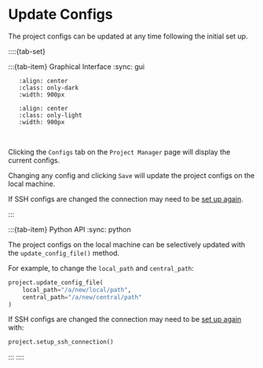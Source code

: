 
# Update Configs

The project configs can be updated at any time following the initial set up.

::::{tab-set}

:::{tab-item} Graphical Interface
:sync: gui

```{image} /_static/screenshots/updating-configs-dark.png
   :align: center
   :class: only-dark
   :width: 900px
```
```{image} /_static/screenshots/updating-configs-light.png
   :align: center
   :class: only-light
   :width: 900px
```
<br>

Clicking the `Configs` tab on the `Project Manager` page will display
the current configs.

Changing any config and clicking `Save` will  update the project
configs on the local machine.

If SSH configs are changed the connection may need to be
[set up again](new-project-ssh).

:::

:::{tab-item} Python API
:sync: python

The project configs on the local machine can be selectively
updated with the `update_config_file()` method.

For example, to change the `local_path` and `central_path`:

```python
project.update_config_file(
    local_path="/a/new/local/path",
    central_path="/a/new/central/path"
)
```

If SSH configs are changed the connection may need to be
[set up again](new-project-ssh) with:

```python
project.setup_ssh_connection()
```

:::
::::
